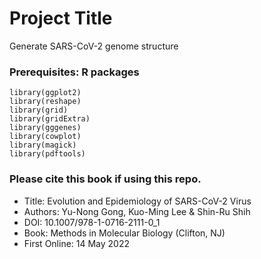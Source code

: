 # Project Title

Generate SARS-CoV-2 genome structure

### Prerequisites: R packages

```
library(ggplot2)
library(reshape)
library(grid)
library(gridExtra)
library(gggenes)
library(cowplot)
library(magick)
library(pdftools)
```

### Please cite this book if using this repo.

* Title: Evolution and Epidemiology of SARS-CoV-2 Virus
* Authors: Yu-Nong Gong, Kuo-Ming Lee & Shin-Ru Shih 
* DOI: 10.1007/978-1-0716-2111-0_1
* Book: Methods in Molecular Biology (Clifton, NJ)
* First Online: 14 May 2022
